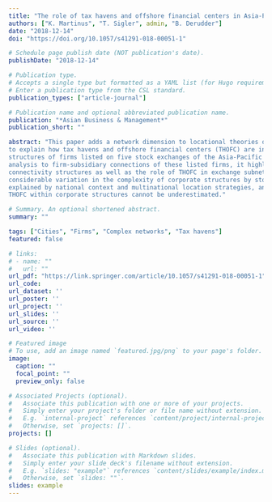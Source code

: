 ```yaml
---
title: "The role of tax havens and offshore financial centers in Asia-Pacific networks: evidence from firm-subsidiary connections"
authors: ["K. Martinus", "T. Sigler", admin, "B. Derudder"]
date: "2018-12-14"
doi: "https://doi.org/10.1057/s41291-018-00051-1"

# Schedule page publish date (NOT publication's date).
publishDate: "2018-12-14"

# Publication type.
# Accepts a single type but formatted as a YAML list (for Hugo requirements).
# Enter a publication type from the CSL standard.
publication_types: ["article-journal"]

# Publication name and optional abbreviated publication name.
publication: "*Asian Business & Management*"
publication_short: ""

abstract: "This paper adds a network dimension to locational theories on multinational corporate strategy
to explain how tax havens and offshore financial centers (THOFC) are integrated into the
structures of firms listed on five stock exchanges of the Asia-Pacific region. Applying network
analysis to firm-subsidiary connections of these listed firms, it highlights differences in the
connectivity structures as well as the role of THOFC in exchange subnetworks. It finds
considerable variation in the complexity of corporate structures by stock exchange can be
explained by national context and multinational location strategies, and that the prevalence of
THOFC within corporate structures cannot be underestimated."

# Summary. An optional shortened abstract.
summary: ""

tags: ["Cities", "Firms", "Complex networks", "Tax havens"]
featured: false

# links:
# - name: ""
#   url: ""
url_pdf: "https://link.springer.com/article/10.1057/s41291-018-00051-1"
url_code: 
url_dataset: ''
url_poster: ''
url_project: ''
url_slides: ''
url_source: ''
url_video: ''

# Featured image
# To use, add an image named `featured.jpg/png` to your page's folder. 
image:
  caption: ""
  focal_point: ""
  preview_only: false

# Associated Projects (optional).
#   Associate this publication with one or more of your projects.
#   Simply enter your project's folder or file name without extension.
#   E.g. `internal-project` references `content/project/internal-project/index.md`.
#   Otherwise, set `projects: []`.
projects: []

# Slides (optional).
#   Associate this publication with Markdown slides.
#   Simply enter your slide deck's filename without extension.
#   E.g. `slides: "example"` references `content/slides/example/index.md`.
#   Otherwise, set `slides: ""`.
slides: example
---
```

